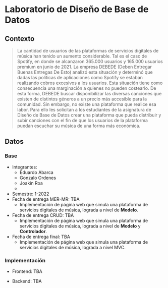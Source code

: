 # Laboratorio de Diseño de Base de Datos
## Contexto

> La cantidad de usuarios de las plataformas de servicios digitales de música han tenido un aumento considerable. Tal es el caso de Spotify, en donde se alcanzaron 365.000 usuarios y 165.000 usuarios premium en junio de 2021. La empresa DEBEDE (Deben Entregar Buenas Entregas De Esto) analizó esta situación y determinó que dadas las políticas de aplicaciones como Spotify se estaban realizando cobros excesivos a los usuarios. Esta situación tiene como consecuencia una marginación a quienes no pueden costearlo. De esta forma, DEBEDE buscar disponibilizar las diversas canciones que existen de distintos géneros a un precio más accesible para la comunidad. Sin embargo, no existe una plataforma que realice esa labor. Para ello les solicitan a los estudiantes de la asignatura de Diseño de Base de Datos crear una plataforma que pueda distribuir y subir canciones con el fin de que los usuarios de la plataforma puedan escuchar su música de una forma más económica.

## Datos
### Base
 - Integrantes:
    - Eduardo Abarca
    - Gonzalo Ordenes
    - Joakin Roa
    - 
 - Semestre: 1-2022
 - Fecha de entrega MER-MR: TBA
    - Implementación de página web que simula una plataforma de servicios digitales de música, lograda a nivel de **Modelo**.
 - Fecha de entrega CRUD: TBA
    - Implementación de página web que simula una plataforma de servicios digitales de música, lograda a nivel de **Modelo** y **Controlador**.
 - Fecha de entrega final: TBA
    - Implementación de página web que simula una plataforma de servicios digitales de música, lograda a nivel MVC.

### Implementación
 - Frontend: TBA
 
 - Backend: TBA
